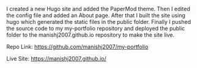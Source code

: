 I created a new Hugo site and added the PaperMod theme.
Then I edited the config file and added an About page.
After that I built the site using hugo which generated the static files in the public folder.
Finally I pushed the source code to my my-portfolio repository and deployed the public folder to the manishj2007.github.io repository to make the site live.

Repo Link: https://github.com/manishj2007/my-portfolio

Live Site: https://manishj2007.github.io/
